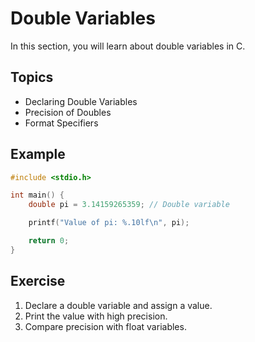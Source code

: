 # Double Variables

In this section, you will learn about double variables in C.

## Topics

- Declaring Double Variables
- Precision of Doubles
- Format Specifiers

## Example

```c
#include <stdio.h>

int main() {
    double pi = 3.14159265359; // Double variable

    printf("Value of pi: %.10lf\n", pi);

    return 0;
}
```

## Exercise

1. Declare a double variable and assign a value.
2. Print the value with high precision.
3. Compare precision with float variables.